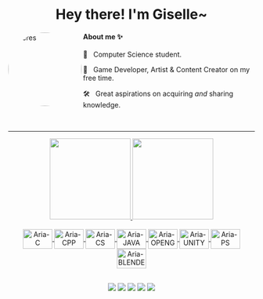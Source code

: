 <h1 align="center"> Hey there! I'm Giselle~</h1>

<div>
<div align="">
  <img align="left" alt="Neres" height="150" style="border-radius:100px;" src="https://cdna.artstation.com/p/assets/images/images/035/762/078/large/giselle-neres-beat1.jpg?1615834948">
  <h4> About me ✨ </h4>
  
  🌻 &nbsp; Computer Science student.
  
  🐝 &nbsp; Game Developer, Artist & Content Creator on my free time.
  
  🛠 &nbsp; Great aspirations on acquiring <i>and</i> sharing knowledge.
</div>
</div>
<br>
<hr>

<div align="center">
  <a href="https://github.com/erednasyl">
  <img height="165em" src="https://github-readme-stats.vercel.app/api?username=erednasyl&show_icons=true&theme=blueberry&include_all_commits=true&count_private=true&hide_border=true"/>
  <img height="165em" src="https://github-readme-stats.vercel.app/api/top-langs/?username=erednasyl&layout=compact&langs_count=7&theme=blueberry&hide_border=true"/>
</div>
<div align="center">
  <div style="display: inline_block"><br>
    <img align="center" alt="Aria-C" height="40" width="60" src="https://cdn.jsdelivr.net/gh/devicons/devicon/icons/c/c-original.svg">
    <img align="center" alt="Aria-CPP" height="40" width="60" src="https://cdn.jsdelivr.net/gh/devicons/devicon/icons/cplusplus/cplusplus-original.svg">
    <img align="center" alt="Aria-CS" height="40" width="60" src="https://cdn.jsdelivr.net/gh/devicons/devicon/icons/csharp/csharp-original.svg">
    <img align="center" alt="Aria-JAVA" height="40" width="60" src="https://cdn.jsdelivr.net/gh/devicons/devicon/icons/java/java-original.svg">
    <img align="center" alt="Aria-OPENGL" height="40" width="60" src="https://cdn.jsdelivr.net/gh/devicons/devicon/icons/opengl/opengl-original.svg">
    <img align="center" alt="Aria-UNITY" height="40" width="60" src="https://cdn.jsdelivr.net/gh/devicons/devicon/icons/unity/unity-original.svg">
    <img align="center" alt="Aria-PS" height="40" width="60" src="https://cdn.jsdelivr.net/gh/devicons/devicon/icons/photoshop/photoshop-plain.svg">
    <img align="center" alt="Aria-BLENDER" height="40" width="60" src="https://cdn.jsdelivr.net/gh/devicons/devicon/icons/blender/blender-original.svg">
  </div>
</div>
  
##

<div align="center">
  <div> 
    <a href="https://www.youtube.com/channel/UCv8oEg8yiyhn2QPYsZqy5zA" target="_blank"><img src="https://img.shields.io/badge/YouTube-FF0000?style=for-the-badge&logo=youtube&logoColor=white" target="_blank"></a>
    <a href="https://instagram.com/gineres_" target="_blank"><img src="https://img.shields.io/badge/-Instagram-%23E4405F?style=for-the-badge&logo=instagram&logoColor=white" target="_blank"></a>
   <a href="https://www.tiktok.com/@gineres_" target="_blank"><img src="https://img.shields.io/badge/TikTok-000000?style=for-the-badge&logo=tiktok&logoColor=white" target="_blank"></a> 
    <a href = "mailto:gisel.nereles@outlook.com"><img src="https://img.shields.io/badge/-Gmail-%23333?style=for-the-badge&logo=gmail&logoColor=white" target="_blank"></a>
    <a href="https://br.linkedin.com/in/gineres/" target="_blank"><img src="https://img.shields.io/badge/-LinkedIn-%230077B5?style=for-the-badge&logo=linkedin&logoColor=white" target="_blank"></a>
  </div>
</div>
  
